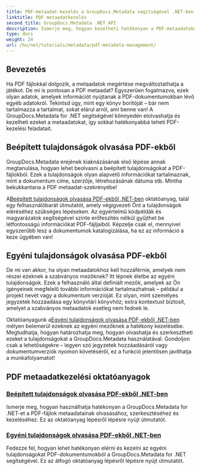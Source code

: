 ```yaml
---
title: PDF-metaadat-kezelés a GroupDocs.Metadata segítségével .NET-ben
linktitle: PDF metaadatkezelés
second_title: GroupDocs.Metadata .NET API
description: Ismerje meg, hogyan kezelheti hatékonyan a PDF-metaadatokat .NET-ben a GroupDocs.Metadata használatával. Ez az átfogó útmutató mindent lefed, a metaadatok hozzáadásától, szerkesztésétől és kibontásától a .NET-alkalmazások zökkenőmentes megvalósításának bevált gyakorlatáig.
type: docs
weight: 24
url: /hu/net/tutorials/metadata/pdf-metadata-management/
---
```

## Bevezetés

Ha PDF fájlokkal dolgozik, a metaadatok megértése megváltoztathatja a játékot. De mi is pontosan a PDF metaadat? Egyszerűen fogalmazva, ezek olyan adatok, amelyek információt nyújtanak a PDF-dokumentumokban lévő egyéb adatokról. Tekintsd úgy, mint egy könyv borítóját – bár nem tartalmazza a tartalmat, sokat elárul arról, ami benne van! A GroupDocs.Metadata for .NET segítségével könnyedén elolvashatja és kezelheti ezeket a metaadatokat, így sokkal hatékonyabbá teheti PDF-kezelési feladatait.

## Beépített tulajdonságok olvasása PDF-ekből

GroupDocs.Metadata erejének kiaknázásának első lépése annak megtanulása, hogyan lehet beolvasni a beépített tulajdonságokat a PDF-fájlokból. Ezek a tulajdonságok olyan alapvető információkat tartalmaznak, mint a dokumentum címe, szerzője, létrehozásának dátuma stb. Mintha bekukkantana a PDF metaadat-szekrényébe!

 A[Beépített tulajdonságok olvasása PDF-ekből .NET-ben](./reading-built-in-properties-from-pdf/) oktatóanyag, talál egy felhasználóbarát útmutatót, amely végigvezeti Önt a tulajdonságok eléréséhez szükséges lépéseken. Az egyértelmű kódpéldák és magyarázatok segítségével szinte erőfeszítés nélkül gyűjthet be létfontosságú információkat PDF-fájljaiból. Képzelje csak el, mennyivel egyszerűbb lesz a dokumentumok katalogizálása, ha ez az információ a keze ügyében van!

## Egyéni tulajdonságok olvasása PDF-ekből

De mi van akkor, ha olyan metaadatokhoz kell hozzáférnie, amelyek nem részei ezeknek a szabványos mezőknek? Itt lépnek életbe az egyéni tulajdonságok. Ezek a felhasználó által definiált mezők, amelyek az Ön igényeinek megfelelő további információkat tartalmazhatnak – például a projekt nevét vagy a dokumentum verzióját. Ez olyan, mint személyes jegyzetek hozzáadása egy könyvtári könyvhöz; extra kontextust biztosít, amelyet a szabványos metaadatok esetleg nem fednek le.

 Oktatóanyagunk a[Egyéni tulajdonságok olvasása PDF-ekből .NET-ben](./reading-custom-properties-from-pdf/) mélyen belemerül ezeknek az egyéni mezőknek a hatékony kezelésébe. Megtudhatja, hogyan határozhatja meg, hogyan olvashatja és szerkesztheti ezeket a tulajdonságokat a GroupDocs.Metadata használatával. Gondoljon csak a lehetőségekre – legyen szó jegyzetek hozzáadásáról vagy dokumentumverziók nyomon követéséről, ez a funkció jelentősen javíthatja a munkafolyamatot!

## PDF metaadatkezelési oktatóanyagok
### [Beépített tulajdonságok olvasása PDF-ekből .NET-ben](./reading-built-in-properties-from-pdf/)
Ismerje meg, hogyan használhatja hatékonyan a GroupDocs.Metadata for .NET-et a PDF-fájlok metaadatainak olvasásához, szerkesztéséhez és kezeléséhez. Ez az oktatóanyag lépésről lépésre nyújt útmutatót.
### [Egyéni tulajdonságok olvasása PDF-ekből .NET-ben](./reading-custom-properties-from-pdf/)
Fedezze fel, hogyan lehet hatékonyan elérni és kezelni az egyéni tulajdonságokat PDF-dokumentumokból a GroupDocs.Metadata for .NET segítségével. Ez az átfogó oktatóanyag lépésről lépésre nyújt útmutatót.